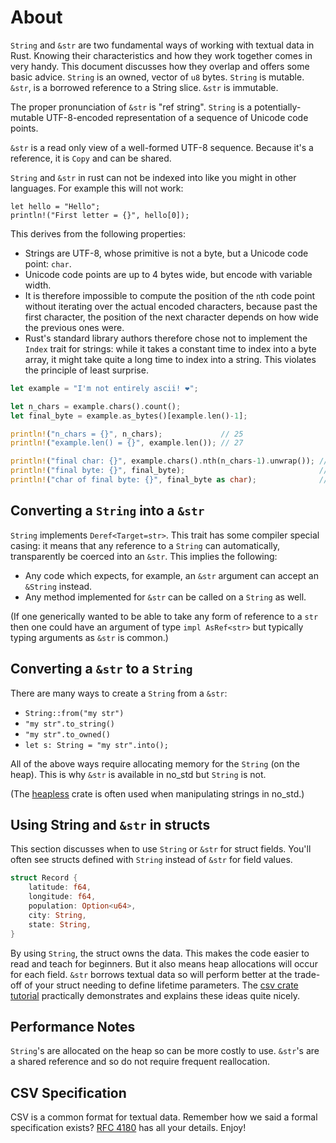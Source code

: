 # About

`String` and `&str` are two fundamental ways of working with textual data in Rust.
Knowing their characteristics and how they work together comes in very handy.
This document discusses how they overlap and offers some basic advice.
`String` is an owned, vector of `u8` bytes.
`String` is mutable.
`&str`, is a borrowed reference to a String slice.
`&str` is immutable.

The proper pronunciation of `&str` is "ref string".
`String` is a potentially-mutable UTF-8-encoded representation of a sequence of Unicode code points.

`&str` is a read only view of a well-formed UTF-8 sequence.
Because it's a reference, it is `Copy` and can be shared.

`String` and `&str` in rust can not be indexed into like you might in other languages.
For example this will not work:

```rust,invalid
let hello = "Hello";
println!("First letter = {}", hello[0]);
```

This derives from the following properties:

- Strings are UTF-8, whose primitive is not a byte, but a Unicode code point: `char`.
- Unicode code points are up to 4 bytes wide, but encode with variable width.
- It is therefore impossible to compute the position of the `n`th code point without iterating over the actual encoded characters, because past the first character, the position of the next character depends on how wide the previous ones were.
- Rust's standard library authors therefore chose not to implement the `Index` trait for strings: while it takes a constant time to index into a byte array, it might take quite a long time to index into a string. This violates the principle of least surprise.

```rust
let example = "I'm not entirely ascii! ❤";

let n_chars = example.chars().count();
let final_byte = example.as_bytes()[example.len()-1];

println!("n_chars = {}", n_chars);             // 25
println!("example.len() = {}", example.len()); // 27

println!("final char: {}", example.chars().nth(n_chars-1).unwrap()); // ❤
println!("final byte: {}", final_byte);                              // 164
println!("char of final byte: {}", final_byte as char);              // ¤
```

## Converting a `String` into a `&str`

`String` implements `Deref<Target=str>`.
This trait has some compiler special casing: it means that any reference to a `String` can automatically, transparently be coerced into an `&str`.
This implies the following:

- Any code which expects, for example, an `&str` argument can accept an `&String` instead.
- Any method implemented for `&str` can be called on a `String` as well.

(If one generically wanted to be able to take any form of reference to a `str` then one could have an argument of type `impl AsRef<str>` but typically typing arguments as `&str` is common.)

## Converting a `&str` to a `String`

There are many ways to create a `String` from a `&str`:

- `String::from("my str")`
- `"my str".to_string()`
- `"my str".to_owned()`
- `let s: String = "my str".into();`

All of the above ways require allocating memory for the `String` (on the heap).
This is why `&str` is available in no_std but `String` is not.

(The [heapless](https://crates.io/crates/heapless) crate is often used when manipulating
strings in no_std.)

## Using String and `&str` in structs

This section discusses when to use `String` or `&str` for struct fields.
You'll often see structs defined with `String` instead of `&str` for field values.
```rust
struct Record {
    latitude: f64,
    longitude: f64,
    population: Option<u64>,
    city: String,
    state: String,
}
```
By using `String`, the struct owns the data.
This makes the code easier to read and teach for beginners.
But it also means heap allocations will occur for each field.
`&str` borrows textual data so will perform better at the trade-off of your struct needing to define lifetime parameters.
The [csv crate tutorial][csv-tutorial] practically demonstrates and explains these ideas quite nicely.

## Performance Notes

`String`'s are allocated on the heap so can be more costly to use.
`&str`'s are a shared reference and so do not require frequent reallocation.

## CSV Specification

CSV is a common format for textual data.
Remember how we said a formal specification exists?
[RFC 4180][rfc-4180] has all your details.
Enjoy!

[csv-tutorial]: https://docs.rs/csv/1.1.5/csv/tutorial/index.html
[rfc-4180]: https://docs.rs/csv/1.1.5/csv/tutorial/index.html
